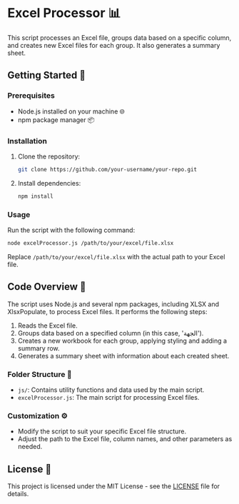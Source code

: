 # Excel Processor 📊

This script processes an Excel file, groups data based on a specific column, and creates new Excel files for each group. It also generates a summary sheet.

## Getting Started 🚀

### Prerequisites

- Node.js installed on your machine 🌐
- npm package manager 📦

### Installation

1. Clone the repository:

   ```bash
   git clone https://github.com/your-username/your-repo.git
   ```

2. Install dependencies:

   ```bash
   npm install
   ```

### Usage

Run the script with the following command:

```bash
node excelProcessor.js /path/to/your/excel/file.xlsx
```

Replace `/path/to/your/excel/file.xlsx` with the actual path to your Excel file.

## Code Overview 🧐

The script uses Node.js and several npm packages, including XLSX and XlsxPopulate, to process Excel files. It performs the following steps:

1. Reads the Excel file.
2. Groups data based on a specified column (in this case, 'الجهة').
3. Creates a new workbook for each group, applying styling and adding a summary row.
4. Generates a summary sheet with information about each created sheet.

### Folder Structure 📁

- `js/`: Contains utility functions and data used by the main script.
- `excelProcessor.js`: The main script for processing Excel files.

### Customization ⚙️

- Modify the script to suit your specific Excel file structure.
- Adjust the path to the Excel file, column names, and other parameters as needed.

## License 📜

This project is licensed under the MIT License - see the [LICENSE](LICENSE) file for details.


